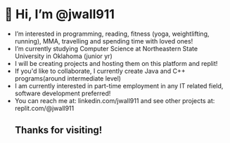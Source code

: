 <h1> 👋 Hi, I’m @jwall911</h1>
<ul>
  <li> I’m interested in programming, reading, fitness (yoga, weightlifting, running), MMA, travelling and spending time with loved ones!</li>
  
<li> I’m currently studying Computer Science at Northeastern State University in Oklahoma (junior yr)</li>
  
  <li> I will be creating projects and hosting them on this platform and replit!</li>
  
  <li> If you'd like to collaborate, I currently create Java and C++ programs(around intermediate level)</li>
  
  <li> I am currently interested in part-time employment in any IT related field, software development preferred!</li>
  
  <li> You can reach me at: linkedin.com/jwall911 and see other projects at: replit.com/@jwall911</li>
  <h2> Thanks for visiting! </h2>
  </ul>
<!---
jwall911/jwall911 is a ✨ special ✨ repository because its `README.md` (this file) appears on your GitHub profile.
You can click the Preview link to take a look at your changes.
--->
